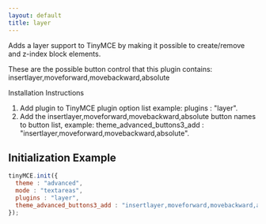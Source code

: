 ```yaml
---
layout: default
title: layer
---
```


Adds a layer support to TinyMCE by making it possible to create/remove and z-index block elements.

These are the possible button control that this plugin contains: insertlayer,moveforward,movebackward,absolute

Installation Instructions

1.  Add plugin to TinyMCE plugin option list example: plugins : "layer".
2.  Add the insertlayer,moveforward,movebackward,absolute button names to button list, example: theme_advanced_buttons3_add : "insertlayer,moveforward,movebackward,absolute".

## Initialization Example

```js
tinyMCE.init({
  theme : "advanced",
  mode : "textareas",
  plugins : "layer",
  theme_advanced_buttons3_add : "insertlayer,moveforward,movebackward,absolute"
});
```
